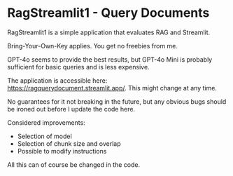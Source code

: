 # RagStreamlit1 - Query Documents
RagStreamlit1 is a simple application that evaluates RAG and Streamlit.

Bring-Your-Own-Key applies. You get no freebies from me.

GPT-4o seems to provide the best results, but GPT-4o Mini is probably sufficient for basic queries and is less expensive.

The application is accessible here: https://ragquerydocument.streamlit.app/. This might change at any time.

No guarantees for it not breaking in the future, but any obvious bugs should be ironed out before I update the code here.

Considered improvements:
- Selection of model
- Selection of chunk size and overlap
- Possible to modify instructions

All this can of course be changed in the code.

